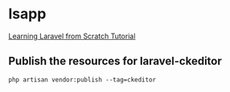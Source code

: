 # lsapp

[Learning Laravel from Scratch Tutorial](https://www.youtube.com/playlist?list=PLillGF-RfqbYhQsN5WMXy6VsDMKGadrJ-)

## Publish the resources for laravel-ckeditor

```php artisan vendor:publish --tag=ckeditor```
